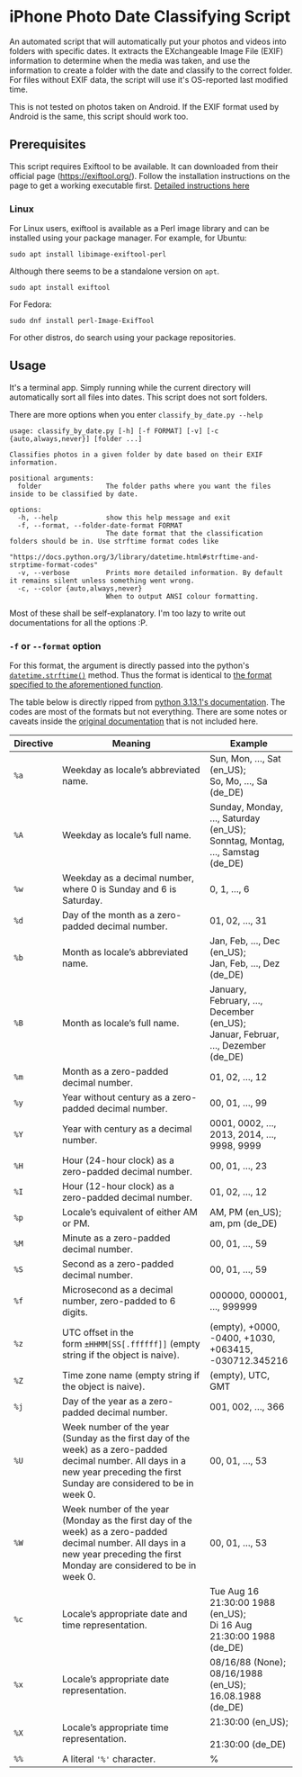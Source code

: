 # iPhone Photo Date Classifying Script
An automated script that will automatically put your photos and videos into folders with specific dates. It extracts the EXchangeable Image File (EXIF) information to determine when the media was taken, and use the information to create a folder with the date and classify to the correct folder. For files without EXIF data, the script will use it's OS-reported last modified time.

This is not tested on photos taken on Android. If the EXIF format used by Android is the same, this script should work too.
## Prerequisites
This script requires Exiftool to be available. It can downloaded from their official page (https://exiftool.org/). Follow the installation instructions on the page to get a working executable first. [Detailed instructions here](https://exiftool.org/install.html)
### Linux
For Linux users, exiftool is available as a Perl image library and can be installed using your package manager. For example, for Ubuntu:
```
sudo apt install libimage-exiftool-perl
```
Although there seems to be a standalone version on `apt`.
```
sudo apt install exiftool
```
For Fedora:
```
sudo dnf install perl-Image-ExifTool
```
For other distros, do search using your package repositories.

## Usage
It's a terminal app. Simply running while the current directory will automatically sort all files into dates. This script does not sort folders.

There are more options when you enter `classify_by_date.py --help`
```
usage: classify_by_date.py [-h] [-f FORMAT] [-v] [-c {auto,always,never}] [folder ...]

Classifies photos in a given folder by date based on their EXIF information.

positional arguments:
  folder                The folder paths where you want the files inside to be classified by date.

options:
  -h, --help            show this help message and exit
  -f, --format, --folder-date-format FORMAT
                        The date format that the classification folders should be in. Use strftime format codes like
                        "https://docs.python.org/3/library/datetime.html#strftime-and-strptime-format-codes"
  -v, --verbose         Prints more detailed information. By default it remains silent unless something went wrong.
  -c, --color {auto,always,never}
                        When to output ANSI colour formatting.
```

Most of these shall be self-explanatory. I'm too lazy to write out documentations for all the options :P.

### `-f` or `--format` option
For this format, the argument is directly passed into the python's [`datetime.strftime()`](https://docs.python.org/3/library/datetime.html#datetime.date.strftime) method. Thus the format is identical to [the format specified to the aforementioned function](https://docs.python.org/3/library/datetime.html#strftime-and-strptime-format-codes).

The table below is directly ripped from [python 3.13.1's documentation](https://docs.python.org/3/library/datetime.html#strftime-and-strptime-format-codes). The codes are most of the formats but not everything. There are some notes or caveats inside the [original documentation](https://docs.python.org/3/library/datetime.html#strftime-and-strptime-format-codes) that is not included here.

| Directive | Meaning                                                                                                                                                                          | Example                                                                         |
| --------- | -------------------------------------------------------------------------------------------------------------------------------------------------------------------------------- | ------------------------------------------------------------------------------- |
| `%a`      | Weekday as locale’s abbreviated name.                                                                                                                                            | Sun, Mon, …, Sat (en_US);<br>So, Mo, …, Sa (de_DE)                              |
| `%A`      | Weekday as locale’s full name.                                                                                                                                                   | Sunday, Monday, …, Saturday (en_US);<br>Sonntag, Montag, …, Samstag (de_DE)     |
| `%w`      | Weekday as a decimal number, where 0 is Sunday and 6 is Saturday.                                                                                                                | 0, 1, …, 6                                                                      |
| `%d`      | Day of the month as a zero-padded decimal number.                                                                                                                                | 01, 02, …, 31                                                                   |
| `%b`      | Month as locale’s abbreviated name.                                                                                                                                              | Jan, Feb, …, Dec (en_US);<br>Jan, Feb, …, Dez (de_DE)                           |
| `%B`      | Month as locale’s full name.                                                                                                                                                     | January, February, …, December (en_US);<br>Januar, Februar, …, Dezember (de_DE) |
| `%m`      | Month as a zero-padded decimal number.                                                                                                                                           | 01, 02, …, 12                                                                   |
| `%y`      | Year without century as a zero-padded decimal number.                                                                                                                            | 00, 01, …, 99                                                                   |
| `%Y`      | Year with century as a decimal number.                                                                                                                                           | 0001, 0002, …, 2013, 2014, …, 9998, 9999                                        |
| `%H`      | Hour (24-hour clock) as a zero-padded decimal number.                                                                                                                            | 00, 01, …, 23                                                                   |
| `%I`      | Hour (12-hour clock) as a zero-padded decimal number.                                                                                                                            | 01, 02, …, 12                                                                   |
| `%p`      | Locale’s equivalent of either AM or PM.                                                                                                                                          | AM, PM (en_US);<br>am, pm (de_DE)                                               |
| `%M`      | Minute as a zero-padded decimal number.                                                                                                                                          | 00, 01, …, 59                                                                   |
| `%S`      | Second as a zero-padded decimal number.                                                                                                                                          | 00, 01, …, 59                                                                   |
| `%f`      | Microsecond as a decimal number, zero-padded to 6 digits.                                                                                                                        | 000000, 000001, …, 999999                                                       |
| `%z`      | UTC offset in the form `±HHMM[SS[.ffffff]]` (empty string if the object is naive).                                                                                               | (empty), +0000, -0400, +1030, +063415, -030712.345216                           |
| `%Z`      | Time zone name (empty string if the object is naive).                                                                                                                            | (empty), UTC, GMT                                                               |
| `%j`      | Day of the year as a zero-padded decimal number.                                                                                                                                 | 001, 002, …, 366                                                                |
| `%U`      | Week number of the year (Sunday as the first day of the week) as a zero-padded decimal number. All days in a new year preceding the first Sunday are considered to be in week 0. | 00, 01, …, 53                                                                   |
| `%W`      | Week number of the year (Monday as the first day of the week) as a zero-padded decimal number. All days in a new year preceding the first Monday are considered to be in week 0. | 00, 01, …, 53                                                                   |
| `%c`      | Locale’s appropriate date and time representation.                                                                                                                               | Tue Aug 16 21:30:00 1988 (en_US);<br>Di 16 Aug 21:30:00 1988 (de_DE)            |
| `%x`      | Locale’s appropriate date representation.                                                                                                                                        | 08/16/88 (None);<br>08/16/1988 (en_US);<br>16.08.1988 (de_DE)                   |
| `%X`      | Locale’s appropriate time representation.                                                                                                                                        | 21:30:00 (en_US);<br><br>21:30:00 (de_DE)                                       |
| `%%`      | A literal `'%'` character.                                                                                                                                                       | %                                                                               |
